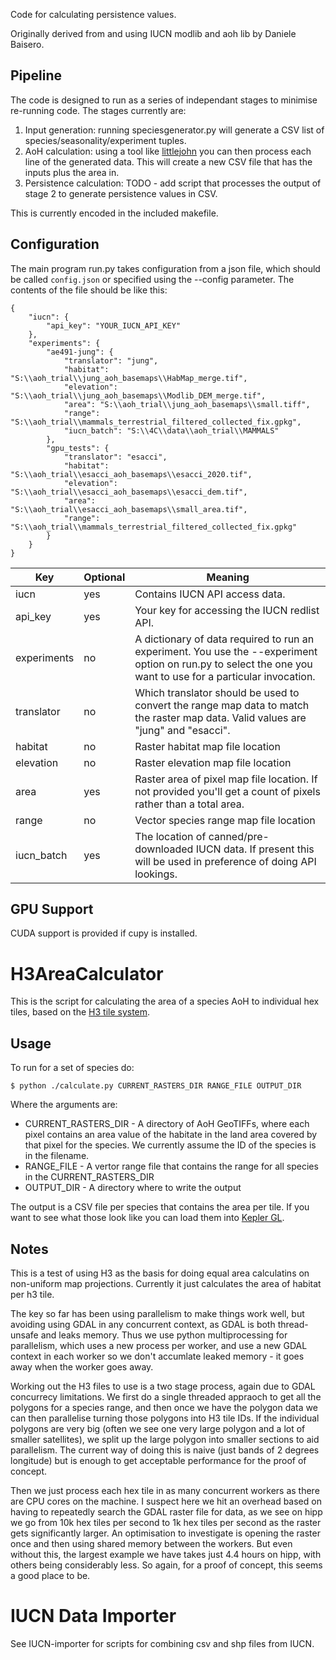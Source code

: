 
Code for calculating persistence values.

Originally derived from and using IUCN modlib and aoh lib by Daniele Baisero.

## Pipeline

The code is designed to run as a series of independant stages to minimise re-running code. The stages currently are:

1. Input generation: running speciesgenerator.py will generate a CSV list of species/seasonality/experiment tuples.
2. AoH calculation: using a tool like [littlejohn](https://github.com/carboncredits/littlejohn) you can then process each line of the generated data. This will create a new CSV file that has the inputs plus the area in.
3. Persistence calculation: TODO - add script that processes the output of stage 2 to generate persistence values in CSV.

This is currently encoded in the included makefile.

## Configuration

The main program run.py takes configuration from a json file, which should be called `config.json` or specified using the --config parameter. The contents of the file should be like this:

```
{
    "iucn": {
        "api_key": "YOUR_IUCN_API_KEY"
    },
    "experiments": {
        "ae491-jung": {
            "translator": "jung",
            "habitat": "S:\\aoh_trial\\jung_aoh_basemaps\\HabMap_merge.tif",
            "elevation": "S:\\aoh_trial\\jung_aoh_basemaps\\Modlib_DEM_merge.tif",
            "area": "S:\\aoh_trial\\jung_aoh_basemaps\\small.tiff",
            "range": "S:\\aoh_trial\\mammals_terrestrial_filtered_collected_fix.gpkg",
            "iucn_batch": "S:\\4C\\data\\aoh_trial\\MAMMALS"
        },
        "gpu_tests": {
            "translator": "esacci",
            "habitat": "S:\\aoh_trial\\esacci_aoh_basemaps\\esacci_2020.tif",
            "elevation": "S:\\aoh_trial\\esacci_aoh_basemaps\\esacci_dem.tif",
            "area": "S:\\aoh_trial\\esacci_aoh_basemaps\\small_area.tif",
            "range": "S:\\aoh_trial\\mammals_terrestrial_filtered_collected_fix.gpkg"
        }
    }
}
```

| Key | Optional | Meaning |
| --- | -------- | ------- |
| iucn | yes | Contains IUCN API access data. |
| api_key | yes | Your key for accessing the IUCN redlist API. |
| experiments | no | A dictionary of data required to run an experiment. You use the --experiment option on run.py to select the one you want to use for a particular invocation. |
| translator | no | Which translator should be used to convert the range map data to match the raster map data. Valid values are "jung" and "esacci". |
| habitat | no | Raster habitat map file location |
| elevation | no | Raster elevation map file location |
| area | yes | Raster area of pixel map file location. If not provided you'll get a count of pixels rather than a total area. |
| range | no | Vector species range map file location |
| iucn_batch | yes | The location of canned/pre-downloaded IUCN data. If present this will be used in preference of doing API lookings. |


## GPU Support

CUDA support is provided if cupy is installed.


# H3AreaCalculator

This is the script for calculating the area of a species AoH to individual hex tiles, based on the [H3 tile system](https://h3geo.org/).

## Usage

To run for a set of species do:

```
$ python ./calculate.py CURRENT_RASTERS_DIR RANGE_FILE OUTPUT_DIR
```

Where the arguments are:

* CURRENT_RASTERS_DIR - A directory of AoH GeoTIFFs, where each pixel contains an area value of the habitate in the land area covered by that pixel for the species. We currently assume the ID of the species is in the filename.
* RANGE_FILE - A vertor range file that contains the range for all species in the CURRENT_RASTERS_DIR
* OUTPUT_DIR - A directory where to write the output

The output is a CSV file per species that contains the area per tile. If you want to see what those look like you can load them into [Kepler GL](https://kepler.gl/).

## Notes

This is a test of using H3 as the basis for doing equal area calculatins on non-uniform map projections. Currently it just calculates the area of habitat per h3 tile.

The key so far has been using parallelism to make things work well, but avoiding using GDAL in any concurrent context, as GDAL is both thread-unsafe and leaks memory. Thus we use python multiprocessing for parallelism, which uses a new process per worker, and use a new GDAL context in each worker so we don't accumlate leaked memory - it goes away when the worker goes away.

Working out the H3 files to use is a two stage process, again due to GDAL concurrecy limitations. We first do a single threaded appraoch to get all the polygons for a species range, and then once we have the polygon data we can then parallelise turning those polygons into H3 tile IDs. If the individual polygons are very big (often we see one very large polygon and a lot of smaller satellites), we split up the large polygon into smaller sections to aid parallelism. The current way of doing this is naive (just bands of 2 degrees longitude) but is enough to get acceptable performance for the proof of concept.

Then we just process each hex tile in as many concurrent workers as there are CPU cores on the machine. I suspect here we hit an overhead based on having to repeatedly search the GDAL raster file for data, as we see on hipp we go from 10k hex tiles per second to 1k hex tiles per second as the raster gets significantly larger. An optimisation to investigate is opening the raster once and then using shared memory between the workers. But even without this, the largest example we have takes just 4.4 hours on hipp, with others being considerably less. So again, for a proof of concept, this seems a good place to be.

# IUCN Data Importer

See IUCN-importer for scripts for combining csv and shp files from IUCN. 
